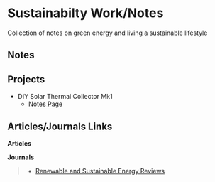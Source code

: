# Sustainabilty Work/Notes
Collection of notes on green energy and living a sustainable lifestyle

## Notes

## Projects

- DIY Solar Thermal Collector Mk1
    - [Notes Page](./projects/solar_thermal_mk1/solar_thermal_mk1.html)

## Articles/Journals Links

__Articles__

__Journals__

> - <a href="http://www.sciencedirect.com/science/journal/13640321/1/3"
    target="_blank">Renewable and Sustainable Energy Reviews</a>
